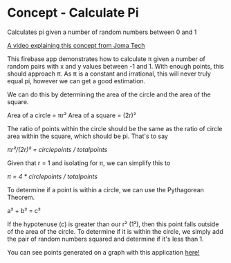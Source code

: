 # Concept - Calculate Pi

Calculates pi given a number of random numbers between 0 and 1

[A video explaining this concept from Joma Tech](https://www.youtube.com/watch?v=pvimAM_SLic)

This firebase app demonstrates how to calculate π given a number of random pairs with x and y values between -1 and 1. With enough points, this should approach π. As π is a constant and irrational, this will never truly equal pi, however we can get a good estimation. 

We can do this by determining the area of the circle and the area of the square. 

Area of a circle = πr²
Area of a square = (2r)²

The ratio of points within the circle should be the same as the ratio of circle area within the square, which should be pi. That's to say

*πr²/(2r)² = circlepoints / totalpoints*

Given that r = 1 and isolating for π, we can simplify this to 

*π = 4 * circlepoints / totalpoints*


To determine if a point is within a circle, we can use the Pythagorean Theorem. 

a² + b² = c²


If the hypotenuse (c) is greater than our r² (1²), then this point falls outside of the area of the circle. To determine if it is within the circle, we simply add the pair of random numbers squared and determine if it's less than 1. 

You can see points generated on a graph with this application [here!](https://concept-calculatepifromx.web.app/)